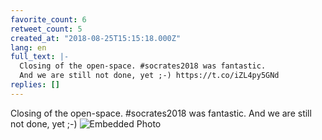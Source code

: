 ```yaml
---
favorite_count: 6
retweet_count: 5
created_at: "2018-08-25T15:15:18.000Z"
lang: en
full_text: |-
  Closing of the open-space. #socrates2018 was fantastic.
  And we are still not done, yet ;-) https://t.co/iZL4py5GNd
replies: []
---
```


Closing of the open-space. #socrates2018 was fantastic. And we are still not
done, yet ;-)
![Embedded Photo](https://twitter-media-coderbyheart.s3.eu-north-1.amazonaws.com/1033372252308467713-DldGkz5XcAMcgLV.jpg)
